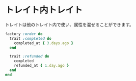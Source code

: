 # トレイト内トレイト

トレイトは他のトレイト内で使い、属性を混ぜることができます。

```ruby
factory :order do
  trait :completed do
    completed_at { 3.days.ago }
  end

  trait :refunded do
    completed
    refunded_at { 1.day.ago }
  end
end
```
